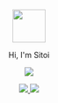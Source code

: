 <div align="center">
  <br>
  <br>
  <br>
  <br>
  <a href="https://sitoi.cn/">
    <img width="60" height="60" src="https://avatars2.githubusercontent.com/u/32479597?v=4" />
  </a>
  <br>

  <p>Hi, I'm Sitoi</p>
  <p>
    <a href="https://sitoi.cn/">
      <img src="https://github-readme-stats.vercel.app/api?username=Sitoi&show_icons=true&icon_color=805AD5&text_color=718096&bg_color=ffffff&hide_title=true&hide_border=true" />
    </a>
  </p>
  <a href="https://github.com/Sitoi/SystemdClash">
    <img src="https://github-readme-stats.vercel.app/api/pin/?username=Sitoi&repo=SystemdClash" />
  </a>
  <a href="https://github.com/Sitoi/private-network-ipfs">
    <img src="https://github-readme-stats.vercel.app/api/pin/?username=Sitoi&repo=private-network-ipfs" />
  </a>
  <br>
</div>

